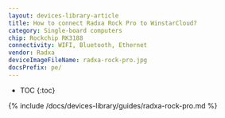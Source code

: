 ```yaml
---
layout: devices-library-article
title: How to connect Radxa Rock Pro to WinstarCloud?
category: Single-board computers
chip: Rockchip RK3188
connectivity: WIFI, Bluetooth, Ethernet
vendor: Radxa
deviceImageFileName: radxa-rock-pro.jpg
docsPrefix: pe/
---
```



* TOC
{:toc}

{% include /docs/devices-library/guides/radxa-rock-pro.md %}